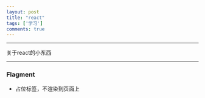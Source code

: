 ```yaml
---
layout: post
title: "react"
tags: ['学习']
comments: true
---
```

---

关于react的小东西

---

### Flagment
- 占位标签，不渲染到页面上
